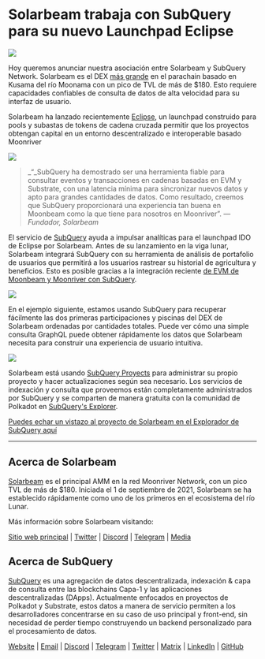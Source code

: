 # Solarbeam trabaja con SubQuery para su nuevo Launchpad Eclipse

![](https://miro.medium.com/max/1400/1*ZG9NqT9GIXax5SBpNn5ipg.png)

Hoy queremos anunciar nuestra asociación entre Solarbeam y SubQuery Network. Solarbeam es el DEX [más grande](https://defillama.com/chain/Moonriver) en el parachain basado en Kusama del río Moonama con un pico de TVL de más de $180. Esto requiere capacidades confiables de consulta de datos de alta velocidad para su interfaz de usuario.

Solarbeam ha lanzado recientemente [Eclipse](https://app.solarbeam.io/eclipse), un launchpad construido para pools y subastas de tokens de cadena cruzada permitir que los proyectos obtengan capital en un entorno descentralizado e interoperable basado Moonriver

![](https://miro.medium.com/max/1400/1*IbRN8EnymWvqvh0sx_PNKw.png)

> _“_SubQuery ha demostrado ser una herramienta fiable para consultar eventos y transacciones en cadenas basadas en EVM y Substrate, con una latencia mínima para sincronizar nuevos datos y apto para grandes cantidades de datos. Como resultado, creemos que SubQuery proporcionará una experiencia tan buena en Moonbeam como la que tiene para nosotros en Moonriver”. _— Fundador, Solarbeam_

El servicio de [SubQuery](https://subquery.network/) ayuda a impulsar analíticas para el launchpad IDO de Eclipse por Solarbeam. Antes de su lanzamiento en la viga lunar, Solarbeam integrará SubQuery con su herramienta de análisis de portafolio de usuarios que permitirá a los usuarios rastrear su historial de agricultura y beneficios. Esto es posible gracias a la integración reciente [de EVM de Moonbeam y Moonriver con SubQuery](https://subquery.medium.com/subquery-adds-ethereum-virtual-machine-evm-functionality-in-integration-with-moonbeam-and-ddbcdf0fd8ff).

![](https://miro.medium.com/max/1400/1*6_iO6tLt4RxxMvs8u-F_Bg.png)

En el ejemplo siguiente, estamos usando SubQuery para recuperar fácilmente las dos primeras participaciones y piscinas del DEX de Solarbeam ordenadas por cantidades totales. Puede ver cómo una simple consulta GraphQL puede obtener rápidamente los datos que Solarbeam necesita para construir una experiencia de usuario intuitiva.

![](https://miro.medium.com/max/1400/1*5iCwSaU96UtDMFA1MruRlA.png)

Solarbeam está usando [SubQuery Proyects](https://project.subquery.network/) para administrar su propio proyecto y hacer actualizaciones según sea necesario. Los servicios de indexación y consulta que proveemos están completamente administrados por SubQuery y se comparten de manera gratuita con la comunidad de Polkadot en [SubQuery's Explorer](https://explorer.subquery.network/).

[Puedes echar un vistazo al proyecto de Solarbeam en el Explorador de SubQuery aquí](https://explorer.subquery.network/subquery/csntest/eclipse)

---

## Acerca de Solarbeam

[Solarbeam](https://solarbeam.io/) es el principal AMM en la red Moonriver Network, con un pico TVL de más de $180. Iniciada el 1 de septiembre de 2021, Solarbeam se ha establecido rápidamente como uno de los primeros en el ecosistema del río Lunar.

Más información sobre Solarbeam visitando:

[Sitio web principal](https://solarbeam.io/exchange/swap) | [Twitter](https://twitter.com/solarbeamio) | [Discord](http://discord.gg/rK4AjZXuwf) | [Telegram](http://t.me/solarbeamio) | [Media](https://solarbeam.medium.com/)

## Acerca de SubQuery

[SubQuery](https://subquery.network/) es una agregación de datos descentralizada, indexación & capa de consulta entre las blockchains Capa-1 y las aplicaciones descentralizadas (DApps). Actualmente enfocados en proyectos de Polkadot y Substrate, estos datos a manera de servicio permiten a los desarrolladores concentrarse en su caso de uso principal y front-end, sin necesidad de perder tiempo construyendo un backend personalizado para el procesamiento de datos.

[Website](https://subquery.network/) | [Email](mailto:hello@subquery.network) | [Discord](https://discord.com/invite/78zg8aBSMG) | [Telegram](https://t.me/subquerynetwork) | [Twitter](https://twitter.com/subquerynetwork) | [Matrix](https://matrix.to/#/#subquery:matrix.org) | [LinkedIn](https://www.linkedin.com/company/subquery) | [GitHub](https://github.com/subquery)
